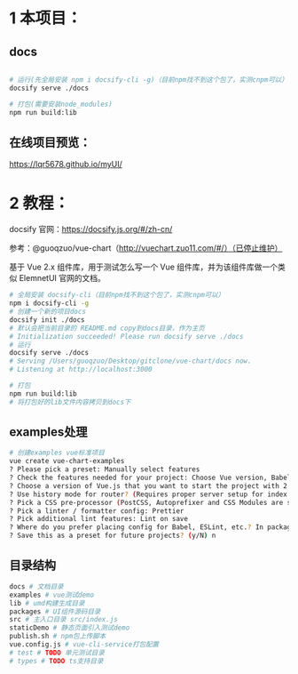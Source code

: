 # 1 本项目：
## docs

```bash

# 运行(先全局安装 npm i docsify-cli -g)（目前npm找不到这个包了，实测cnpm可以）
docsify serve ./docs

# 打包(需要安装node_modules)
npm run build:lib 

```
## 在线项目预览：

https://lqr5678.github.io/myUI/



# 2 教程：
docsify 官网：https://docsify.js.org/#/zh-cn/

参考：@guoqzuo/vue-chart（http://vuechart.zuo11.com/#/）（已停止维护）


基于 Vue 2.x 组件库，用于测试怎么写一个 Vue 组件库，并为该组件库做一个类似 ElemnetUI 官网的文档。


```bash
# 全局安装 docsify-cli（目前npm找不到这个包了，实测cnpm可以）
npm i docsify-cli -g
# 创建一个新的项目docs
docsify init ./docs  
# 默认会把当前目录的 README.md copy到docs目录，作为主页
# Initialization succeeded! Please run docsify serve ./docs
# 运行
docsify serve ./docs
# Serving /Users/guoqzuo/Desktop/gitclone/vue-chart/docs now.
# Listening at http://localhost:3000

# 打包
npm run build:lib 
# 将打包好的lib文件内容拷贝到docs下
```

## examples处理

```bash
# 创建examples vue标准项目
vue create vue-chart-examples
? Please pick a preset: Manually select features
? Check the features needed for your project: Choose Vue version, Babel, Router, CSS Pre-processors, Linter
? Choose a version of Vue.js that you want to start the project with 2.x
? Use history mode for router? (Requires proper server setup for index fallback in production) No
? Pick a CSS pre-processor (PostCSS, Autoprefixer and CSS Modules are supported by default): Less
? Pick a linter / formatter config: Prettier
? Pick additional lint features: Lint on save
? Where do you prefer placing config for Babel, ESLint, etc.? In package.json
? Save this as a preset for future projects? (y/N) n
```


## 目录结构

```bash
docs # 文档目录
examples # vue测试demo
lib # umd构建生成目录
packages # UI组件源码目录
src # 主入口目录 src/index.js 
staticDemo # 静态页面引入测试demo
publish.sh # npm包上传脚本
vue.config.js # vue-cli-service打包配置
# test # TODO 单元测试目录
# types # TODO ts支持目录

```

